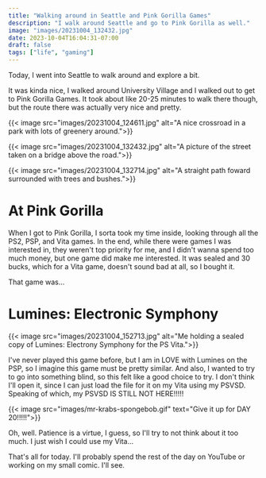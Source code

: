 ```yaml
---
title: "Walking around in Seattle and Pink Gorilla Games"
description: "I walk around Seattle and go to Pink Gorilla as well."
image: "images/20231004_132432.jpg"
date: 2023-10-04T16:04:31-07:00
draft: false
tags: ["life", "gaming"]
---
```


Today, I went into Seattle to walk around and explore a bit. 

It was kinda nice, I walked around University Village and I walked out to get to Pink Gorilla Games. It took about like 20-25 minutes to walk there though, but the route there was actually very nice and pretty.

{{< image src="images/20231004_124611.jpg" alt="A nice crossroad in a park with lots of greenery around.">}}

{{< image src="images/20231004_132432.jpg" alt="A picture of the street taken on a bridge above the road.">}}

{{< image src="images/20231004_132714.jpg" alt="A straight path foward surrounded with trees and bushes.">}}

# At Pink Gorilla

When I got to Pink Gorilla, I sorta took my time inside, looking through all the PS2, PSP, and Vita games. In the end, while there were games I was interested in, they weren't top priority for me, and I didn't wanna spend too much money, but one game did make me interested. It was sealed and 30 bucks, which for a Vita game, doesn't sound bad at all, so I bought it.

That game was...

# Lumines: Electronic Symphony

{{< image src="images/20231004_152713.jpg" alt="Me holding a sealed copy of Lumines: Electrony Symphony for the PS Vita.">}}

I've never played this game before, but I am in LOVE with Lumines on the PSP, so I imagine this game must be pretty similar. And also, I wanted to try to go into something blind, so this felt like a good choice to try. I don't think I'll open it, since I can just load the file for it on my Vita using my PSVSD. Speaking of which, my PSVSD IS STILL NOT HERE!!!!!

{{< image src="images/mr-krabs-spongebob.gif" text="Give it up for DAY 20!!!!!">}}

Oh, well. Patience is a virtue, I guess, so I'll try to not think about it too much. I just wish I could use my Vita...

That's all for today. I'll probably spend the rest of the day on YouTube or working on my small comic. I'll see.